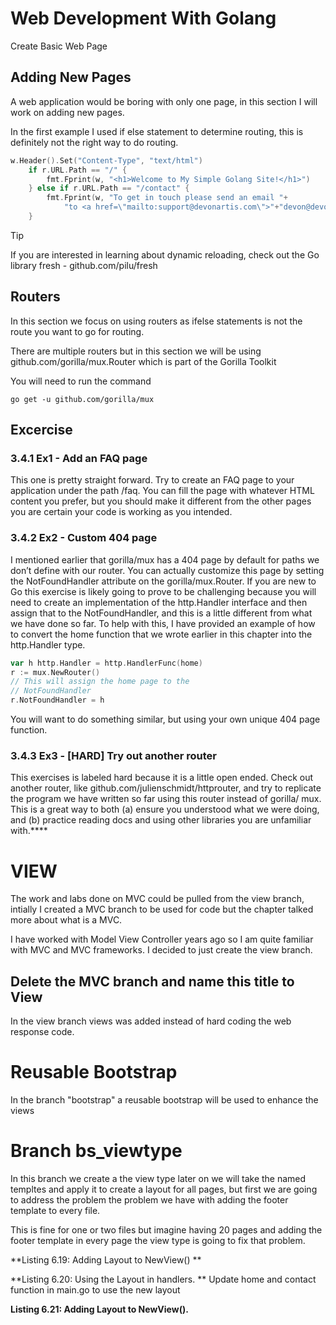 # Web Development With Golang 

Create Basic Web Page 

## Adding New Pages 

A web application would be boring with only one page, in this section I will work on adding new pages. 

In the first example I used if else statement to determine routing, this is definitely not the right way to do routing.


```go
w.Header().Set("Content-Type", "text/html")
	if r.URL.Path == "/" {
		fmt.Fprint(w, "<h1>Welcome to My Simple Golang Site!</h1>")
	} else if r.URL.Path == "/contact" {
		fmt.Fprint(w, "To get in touch please send an email "+
			"to <a href=\"mailto:support@devonartis.com\">"+"devon@devonartis.com</a>.")
	}
```
> [!TIP]
If you are interested in learning about dynamic reloading, check out the Go library
fresh - github.com/pilu/fresh

> 

## Routers 
In this section we focus on using routers as ifelse statements is not the route you want to go for routing.

There are multiple routers but in this section we will be using github.com/gorilla/mux.Router which is part of the Gorilla Toolkit


You will need to run the command 

`go get -u github.com/gorilla/mux`  

## Excercise 

### 3.4.1 Ex1 - Add an FAQ page
This one is pretty straight forward. Try to create an FAQ page to your application
under the path /faq.
You can fill the page with whatever HTML content you prefer, but you should
make it different from the other pages you are certain your code is working as
you intended.

### 3.4.2 Ex2 - Custom 404 page
I mentioned earlier that gorilla/mux has a 404 page by default for paths we
don’t define with our router. You can actually customize this page by setting
the NotFoundHandler attribute on the gorilla/mux.Router.
If you are new to Go this exercise is likely going to prove to be challenging
because you will need to create an implementation of the http.Handler interface
and then assign that to the NotFoundHandler, and this is a little different from
what we have done so far.
To help with this, I have provided an example of how to convert the home
function that we wrote earlier in this chapter into the http.Handler type.


```go
var h http.Handler = http.HandlerFunc(home)
r := mux.NewRouter()
// This will assign the home page to the
// NotFoundHandler
r.NotFoundHandler = h
```

You will want to do something similar, but using your own unique 404 page
function.

### 3.4.3 Ex3 - [HARD] Try out another router

This exercises is labeled hard because it is a little open ended.
Check out another router, like github.com/julienschmidt/httprouter, and try to
replicate the program we have written so far using this router instead of gorilla/
mux.
This is a great way to both (a) ensure you understood what we were doing, and
(b) practice reading docs and using other libraries you are unfamiliar with.****

# VIEW

The work and labs done on MVC could be pulled from the view branch, intially I created a MVC
branch to be used for code but the chapter talked more about what is a MVC.

I have worked with Model View Controller years ago so I am quite familiar with MVC and MVC frameworks. I decided
to just create the view branch. 

## Delete the MVC branch and name this title to View

In the view branch views was added instead of hard coding the web response code.

# Reusable Bootstrap 

In the branch "bootstrap" a reusable bootstrap will be used to enhance the views 

# Branch bs_viewtype 

In this branch we create a the view type later on we will take the named templtes and apply it to create a layout for all pages, but first we are going to address the problem the problem we have with adding the footer template to every file.

This is fine for one or two files but imagine having 20 pages and adding the footer template in every page the view type is going to fix that problem.

**Listing 6.19: Adding Layout to NewView()
**

**Listing 6.20: Using the Layout in handlers.
**
Update home and contact function in main.go to use the new layout



**Listing 6.21: Adding Layout to NewView().**




